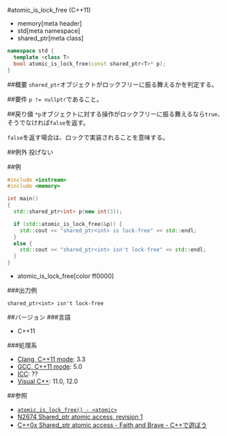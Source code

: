#atomic_is_lock_free (C++11)
* memory[meta header]
* std[meta namespace]
* shared_ptr[meta class]

```cpp
namespace std {
  template <class T>
  bool atomic_is_lock_free(const shared_ptr<T>* p);
}
```


##概要
`shared_ptr`オブジェクトがロックフリーに振る舞えるかを判定する。


##要件
`p != nullptr`であること。


##戻り値
`*p`オブジェクトに対する操作がロックフリーに振る舞えるなら`true`、そうでなければ`false`を返す。

`false`を返す場合は、ロックで実装されることを意味する。


##例外
投げない


##例
```cpp
#include <iostream>
#include <memory>

int main()
{
  std::shared_ptr<int> p(new int(3));

  if (std::atomic_is_lock_free(&p)) {
    std::cout << "shared_ptr<int> is lock-free" << std::endl;
  }
  else {
    std::cout << "shared_ptr<int> isn't lock-free" << std::endl;
  }
}
```
* atomic_is_lock_free[color ff0000]

###出力例
```
shared_ptr<int> isn't lock-free
```


##バージョン
###言語
- C++11


###処理系
- [Clang, C++11 mode](/implementation.md#clang): 3.3
- [GCC, C++11 mode](/implementation.md#gcc): 5.0
- [ICC](/implementation.md#icc): ??
- [Visual C++](/implementation.md#visual_cpp): 11.0, 12.0


##参照
- [`atomic_is_lock_free() - <atomic>`](/reference/atomic/atomic_is_lock_free.md)
- [N2674 Shared_ptr atomic access, revision 1](http://www.open-std.org/jtc1/sc22/wg21/docs/papers/2008/n2674.htm)
- [C++0x Shared_ptr atomic access - Faith and Brave - C++で遊ぼう](http://faithandbrave.hateblo.jp/entry/20081015/1224066366)

